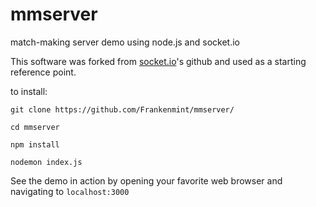 # mmserver
match-making server demo using node.js and socket.io


This software was forked from [socket.io](https://github.com/socketio/socket.io/tree/master/examples/chat)'s github and used as a starting reference point.

to install:

```
git clone https://github.com/Frankenmint/mmserver/

cd mmserver

npm install

nodemon index.js
```

See the demo in action by opening your favorite web browser and navigating to `localhost:3000`